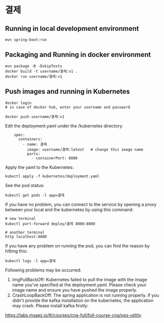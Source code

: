 # 결제

## Running in local development environment

```
mvn spring-boot:run
```

## Packaging and Running in docker environment

```
mvn package -B -DskipTests
docker build -t username/결제:v1 .
docker run username/결제:v1
```

## Push images and running in Kubernetes

```
docker login 
# in case of docker hub, enter your username and password

docker push username/결제:v1
```

Edit the deployment.yaml under the /kubernetes directory:
```
    spec:
      containers:
        - name: 결제
          image: username/결제:latest   # change this image name
          ports:
            - containerPort: 8080

```

Apply the yaml to the Kubernetes:
```
kubectl apply -f kubernetes/deployment.yaml
```

See the pod status:
```
kubectl get pods -l app=결제
```

If you have no problem, you can connect to the service by opening a proxy between your local and the kubernetes by using this command:
```
# new terminal
kubectl port-forward deploy/결제 8080:8080

# another terminal
http localhost:8080
```

If you have any problem on running the pod, you can find the reason by hitting this:
```
kubectl logs -l app=결제
```

Following problems may be occurred:

1. ImgPullBackOff:  Kubernetes failed to pull the image with the image name you've specified at the deployment.yaml. Please check your image name and ensure you have pushed the image properly.
1. CrashLoopBackOff: The spring application is not running properly. If you didn't provide the kafka installation on the kubernetes, the application may crash. Please install kafka firstly:

https://labs.msaez.io/#/courses/cna-full/full-course-cna/ops-utility

